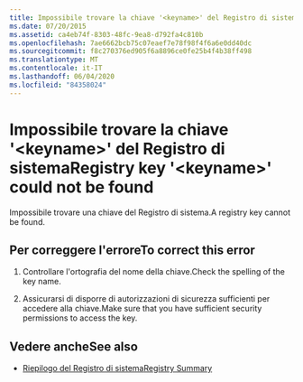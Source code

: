 ```yaml
---
title: Impossibile trovare la chiave '<keyname>' del Registro di sistema
ms.date: 07/20/2015
ms.assetid: ca4eb74f-8303-48fc-9ea8-d792fa4c810b
ms.openlocfilehash: 7ae6662bcb75c07eaef7e78f98f4f6a6e0dd40dc
ms.sourcegitcommit: f8c270376ed905f6a8896ce0fe25b4f4b38ff498
ms.translationtype: MT
ms.contentlocale: it-IT
ms.lasthandoff: 06/04/2020
ms.locfileid: "84358024"
---
```

# <a name="registry-key-keyname-could-not-be-found"></a><span data-ttu-id="4def2-102">Impossibile trovare la chiave '\<keyname>' del Registro di sistema</span><span class="sxs-lookup"><span data-stu-id="4def2-102">Registry key '\<keyname>' could not be found</span></span>
<span data-ttu-id="4def2-103">Impossibile trovare una chiave del Registro di sistema.</span><span class="sxs-lookup"><span data-stu-id="4def2-103">A registry key cannot be found.</span></span>  
  
## <a name="to-correct-this-error"></a><span data-ttu-id="4def2-104">Per correggere l'errore</span><span class="sxs-lookup"><span data-stu-id="4def2-104">To correct this error</span></span>  
  
1. <span data-ttu-id="4def2-105">Controllare l'ortografia del nome della chiave.</span><span class="sxs-lookup"><span data-stu-id="4def2-105">Check the spelling of the key name.</span></span>  
  
2. <span data-ttu-id="4def2-106">Assicurarsi di disporre di autorizzazioni di sicurezza sufficienti per accedere alla chiave.</span><span class="sxs-lookup"><span data-stu-id="4def2-106">Make sure that you have sufficient security permissions to access the key.</span></span>  
  
## <a name="see-also"></a><span data-ttu-id="4def2-107">Vedere anche</span><span class="sxs-lookup"><span data-stu-id="4def2-107">See also</span></span>

- [<span data-ttu-id="4def2-108">Riepilogo del Registro di sistema</span><span class="sxs-lookup"><span data-stu-id="4def2-108">Registry Summary</span></span>](../language-reference/keywords/registry-summary.md)

